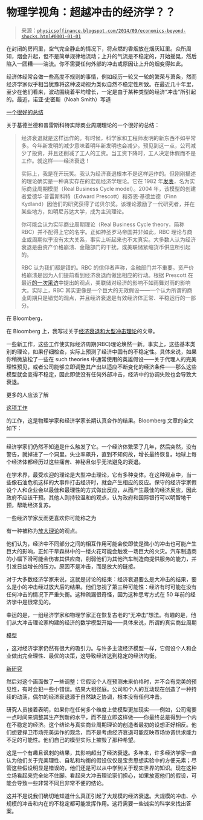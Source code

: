 <!--yml

分类：未分类

日期：2024-05-18 06:50:46

-->

# 物理学视角：超越冲击的经济学？？

> 来源：[`physicsoffinance.blogspot.com/2014/09/economics-beyond-shocks.html#0001-01-01`](http://physicsoffinance.blogspot.com/2014/09/economics-beyond-shocks.html#0001-01-01)

在封闭的房间里，空气完全静止的情况下，将点燃的香烟放在烟灰缸里。众所周知，烟会升起，但不是简单规律地流动；上升的气流是不稳定的，开始摇晃，然后陷入一团糟——湍流。你不需要任何外部的冲击或原因让上升的烟变得如此。

经济体经常会做一些高度不规则的事情，例如经历一轮又一轮的繁荣与萧条，然而经济学家似乎相当犹豫将这种波动视为类似自然不稳定性所致。在最近几十年里，至少在他们看来，波动围绕着平均增长，一定是由于某种类型的经济“冲击”所引起的。最近，诺亚·史密斯（Noah Smith）写道

[一个很好的总结](http://www.bloombergview.com/articles/2014-08-18/recessions-and-hunks-of-junk)

关于基德兰德和普雷斯科特实际商业周期理论的一个很好的总结：

> 经济衰退就是这样运作的。有时候，科学家和工程师发明的新东西不如平常多。今年新发明的减少意味着明年新发明也会减少。预见到这一点，公司减少了投资，并且还削减了工人的工资。当工资下降时，工人决定休假而不是工作。就这样——经济衰退！
> 
> 实际上，我是在开玩笑。我认为经济衰退根本不是这样运作的。但刚刚描述的理论确实是一种真实存在的宏观经济学理论。它在 1982 年[发表](http://www.minneapolisfed.org/research/prescott/papers/timetobuild.pdf)，名为实际商业周期模型（Real Business Cycle model）。2004 年，该模型的创建者爱德华·普雷斯科特（Edward Prescott）和芬恩·基德兰德（Finn Kydland）因他们的研究获得了诺贝尔奖。该理论激励了一代研究者，并在某些地方，如明尼苏达大学，成为主流理论。
> 
> 你可能会认为实际商业周期理论（Real Business Cycle theory，简称 RBC）并不配得上它的名字。正如神圣罗马帝国并非如此，RBC 理论与商业或周期似乎没有太大关系，事实上听起来也不太真实。大多数人认为经济衰退是由资产价格崩溃、金融部门的干扰，或美联储紧缩货币供应所引起的。
> 
> RBC 认为我们都是错的。RBC 的信仰者声称，金融部门并不重要。资产价格崩溃是因为人们提前看到经济衰退而做出相应的行动。根据 Prescott 在最近[的一次采访](http://noahpinionblog.blogspot.com/2014/01/the-econ-nobel-prize-is-really-weird.html)中提出的观点，美联储对经济的影响不如雨舞对雨的影响大。实际上，RBC 其实更像是一个巨大的无效假设——一个认为所谓的商业周期只是错觉的观点，并且经济衰退是有效经济体正常、平稳运行的一部分。

在 Bloomberg，

在 Bloomberg 上，我写过关于[经济衰退和大型冲击理论](http://www.bloombergview.com/articles/2014-08-26/recessions-and-the-big-shock-theory)的文章。

一些新工作，这些工作使实际经济周期(RBC)理论焕然一新。事实上，这些基本类别的理论，如果仔细检查，实际上预测了经济中固有的不稳定性。具体来说，如果你稍微放松了一些在 such theories 中通常使用的英雄假设——关于代理人的完美理性预见，或者公司能够立即调整其产出以适应不断变化的经济条件——那么这些模型就会变得不稳定，因此即使没有任何外部冲击，经济中的协调失败也会导致大衰退。

更多的人应该了解

[这项工作](http://arxiv.org/pdf/1406.5022.pdf)

的工作，这是物理学家和经济学家长期认真合作的结果。Bloomberg 文章的全文如下：

****

经济学家们仍然不知道是什么触发了它。一个经济体繁荣了几年，然后突然，没有警告，就掉进了一个洞里。失业率飙升，直到不知何故，增长最终恢复。地球上每个经济体都经历过这些痛苦、神秘且似乎无法避免的衰退。

在学术界，最受欢迎的理论是大型冲击理论，它有多种变体。在这种观点中，当一些像石油危机这样的大事件打击经济时，就会产生相应的反应。保守的经济学家假设个人和企业会以最佳和最理性的方式做出反应，从而产生最佳的经济反应，因此政府不应该干预。其他人则持较温和的观点，认为政府和国际银行可以明智地干预，帮助经济复苏。

一些经济学家反而更喜欢你可能称之为

有一种被称为[放大理论](http://economics.mit.edu/files/8135)的观点。

他们认为，经济中不同部分之间的相互作用可能会使即使是微小的冲击也可能产生巨大的影响，正如干旱森林中的一缕火花可能会触发一场巨大的火灾。汽车制造商的小幅下滑可能会伤害其供应商，削弱他们为其他汽车制造商提供服务的能力，并引发日益增长的压力。原因不是冲击，而是放大的链接。

对于大多数经济学家来说，这就是讨论的结束：经济衰退要么是大冲击的结果，要么是小的冲击经过放大后的结果。他们忽视了第三种可能性：经济有时可能在没有任何冲击的情况下严重失衡。这种疏漏很奇怪，因为这种思考方式在 50 年前的经济学中是很常见的。

幸运的是，一组经济学家和物理学家正在恢复古老的“无冲击”想法。有趣的是，他们从大冲击理论家构建的经济的数学模型开始——具体来说，所谓的真实商业周期

[模型](http://www.bloombergview.com/articles/2014-08-18/recessions-and-hunks-of-junk)

，这对经济学家仍然有很大的吸引力。与许多主流经济模型一样，它假设个人和企业做出完全理性、最优的决策，这导致经济达到稳定的经济均衡。

[新研究](http://arxiv.org/pdf/1406.5022.pdf)

然后对这个画面做了一些调整：它假设个人在预测未来价格时，并不会有完美的预见性，有时会犯一些小错误。结果大相径庭。公司和个人的互动现在创造了一种持续的动荡，偶尔的经济衰退源于自然缺乏协调，根本没有任何冲击。

研究人员接着表明，如果你在任何多个维度上使模型更加现实——例如，公司需要一点时间来调整其生产到新的水平，而不是立即这样做——你最终总是得到一个内在不稳定的经济。这个结论与真实商业周期理论的创造者最初的设想正好相反。他们想要捍卫市场完美运作的观念，而不是考虑经济衰退可能反映市场协调供求能力不足的可能性。他们自己的模型实际上摧毁了那种希望。

这是一个有趣且讽刺的结果，其影响超出了经济衰退。多年来，许多经济学家一直认为他们关于完美理性、自私和均衡的假设仅仅是宝贵思想实验中的方便元素；尽管这些假设明显是错误的，他们还是可以从中学到关于现实世界的知识。现在这种立场看起来完全站不住脚。看起来大冲击理论家们担心，如果放宽他们的假设，可能会导致一些非常不同且非常不便的结论。

这并不是说我们确切地知道什么真正引起了大规模的经济衰退。大规模的冲击、小规模的冲击和内在的不稳定都可能发挥作用。这将需要一些诚实的科学来找出答案。

